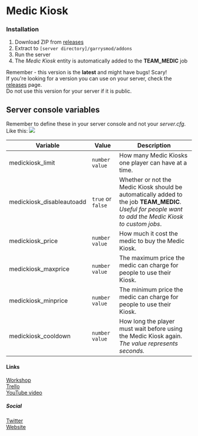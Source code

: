 # Medic Kiosk

### Installation
1. Download ZIP from [releases](https://github.com/Leeous/medic-kiosk/releases)
2. Extract to `[server directory]/garrysmod/addons`
3. Run the server
4. The _Medic Kiosk_ entity is automatically added to the **TEAM_MEDIC** job

Remember - this version is the **latest** and might have bugs! Scary!  
If you're looking for a version you can use on your server, check the [releases](https://github.com/Leeous/medic-kiosk/releases) page.  
Do not use this version for your server if it is public.

## Server console variables

Remember to define these in your server console and not your _server.cfg_.
Like this:
![](http://i.imgur.com/Ad9mFLc.gif)

| Variable | Value | Description |
| --- | --- | --- |
| medickiosk_limit | `number value` | How many Medic Kiosks one player can have at a time. |
| medickiosk_disableautoadd | `true` or `false` | Whether or not the Medic Kiosk should be <br/> automatically added to the job **TEAM_MEDIC**. <br/>_Useful for people want to add the Medic Kiosk to custom jobs_.|
| medickiosk_price | `number value` | How much it cost the medic to buy the Medic Kiosk. |
| medickiosk_maxprice | `number value` | The maximum price the medic can charge for people to use their Kiosk. |
| medickiosk_minprice | `number value` | The minimum price the medic can charge for people to use their Kiosk. |
| medickiosk_cooldown | `number value` | How long the player must wait before using the Medic Kiosk again. <br/>_The value represents seconds._ |

#### Links
[Workshop](http://steamcommunity.com/sharedfiles/filedetails/?id=771173724)  
[Trello](https://trello.com/b/3twwEEil/medic-kiosk)  
[YouTube video](https://youtu.be/QqPFTECHdJ0)

##### Social
[Twitter](https://twitter.com/LeeTheCoder)  
[Website](https://leethecoder.com/)
